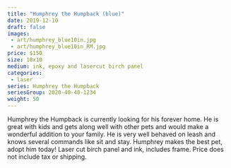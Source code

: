 ```yaml
---
title: "Humphrey the Humpback (blue)"
date: 2019-12-10
draft: false
images:
 - art/humphrey_blue10in.jpg
 - art/humphrey_blue10in_RM.jpg
price: $150 
size: 10x10 
medium: ink, epoxy and lasercut birch panel
categories:
 - laser
series: Humphrey the Humpback
seriesGroup: 2020-40-40-1234
weight: 50
---
```


Humphrey the Humpback is currently looking for his forever home.
He is great with kids and gets along well with other pets and would make a wonderful addition to your family. He is very well behaved on leash and knows several commands like sit and stay. Humphrey makes the best pet, adopt him today!  Laser cut birch panel and ink, includes frame. Price does not include tax or shipping.